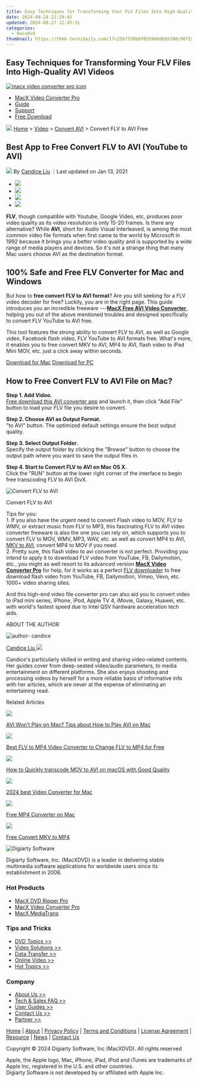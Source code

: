 ```yaml
---
title: Easy Techniques for Transforming Your FLV Files Into High-Quality AVI Videos
date: 2024-08-24 21:29:45
updated: 2024-08-27 12:45:31
categories:
  - macxdvd
thumbnail: https://thmb.techidaily.com/17c25677d8b6f855960d685398c90f557dfcb8867eadfe8568f79af44cbea910.jpg
---
```


## Easy Techniques for Transforming Your FLV Files Into High-Quality AVI Videos

[![macx video converter pro icon](https://www.macxdvd.com/mac-dvd-video-converter-how-to/../image-style/new-seo/icon11.png)](https://tools.techidaily.com/macxdvd/products/)

* [MacX Video Converter Pro](https://tools.techidaily.com/macxdvd/products/)
* [Guide](https://tools.techidaily.com/macxdvd/products/)
* [Support](https://tools.techidaily.com/macxdvd/products/)
* [Free Download](https://tools.techidaily.com/macxdvd/products/)



![](https://www.macxdvd.com/mac-dvd-video-converter-how-to/../image-style/new-seo/icon7.png) [Home](https://tools.techidaily.com/macxdvd/products/) \> [Video](https://tools.techidaily.com/macxdvd/products/) \> [Convert AVI](https://tools.techidaily.com/macxdvd/products/) \> Convert FLV to AVI Free 

## Best App to Free Convert FLV to AVI (YouTube to AVI)



![](https://www.macxdvd.com/mac-dvd-video-converter-how-to/../image-style/new-seo/icon6.png) By [Candice Liu](https://tools.techidaily.com/macxdvd/products/) ｜Last updated on Jan 13, 2021

* [![](https://www.macxdvd.com/mac-dvd-video-converter-how-to/../image-style/new-seo/share-fa.jpg)](https://www.facebook.com/sharer/sharer.php?u=https://www.macxdvd.com/mac-dvd-video-converter-how-to/convert-flv-to-avi-free.htm)
* [![](https://www.macxdvd.com/mac-dvd-video-converter-how-to/../image-style/new-seo/share-tw.jpg)](https://twitter.com/intent/tweet?url=https://www.macxdvd.com/mac-dvd-video-converter-how-to/convert-flv-to-avi-free.htm&text=)
* [![](https://www.macxdvd.com/mac-dvd-video-converter-how-to/../image-style/new-seo/share-go.jpg)](https://pinterest.com/pin/create/button/?url=https://www.macxdvd.com/mac-dvd-video-converter-how-to/convert-flv-to-avi-free.htm&media=&description=)
* [![](https://www.macxdvd.com/mac-dvd-video-converter-how-to/../image-style/new-seo/share-in.jpg)](https://www.linkedin.com/shareArticle?mini=true&url=https://www.macxdvd.com/mac-dvd-video-converter-how-to/convert-flv-to-avi-free.htm&title=&summary=&source=)

**FLV**, though compatible with Youtube, Google Video, etc, produces poor video quality as its video resolution is only 15-20 frames. Is there any alternative? While **AVI**, short for Audio Visual Interleaved, is among the most common video file formats when first came to the world by Microsoft in 1992 because it brings you a better video quality and is supported by a wide range of media players and devices. So it's not a strange thing that many Mac users choose AVI as the destination format.

## 100% Safe and Free FLV Converter for Mac and Windows

But how to **free convert FLV to AVI format**? Are you still seeking for a FLV video decoder for free? Luckily, you are in the right page. This guide introduces you an incredible freeware ---[**MacX Free AVI Video Converter**](https://tools.techidaily.com/macxdvd/products/), helping you out of the above mentioned troubles and designed specifically to convert FLV YouTube to AVI free.

This tool features the strong ability to convert FLV to AVI, as well as Google video, Facebook flash video, FLV YouTube to AVI formats free. What's more, it enables you to free convert MKV to AVI, MP4 to AVI, flash video to iPad Mini MOV, etc. just a click away within seconds. 

[Download for Mac](https://tools.techidaily.com/macxdvd/products/) [Download for PC](https://tools.techidaily.com/macxdvd/products/) 

## How to Free Convert FLV to AVI File on Mac?

**Step 1\. Add Video.**  
[Free download this AVI converter app](https://tools.techidaily.com/macxdvd/products/) and launch it, then click "Add File" button to load your FLV file you desire to convert.

**Step 2\. Choose AVI as Output Format.**  
"to AVI" button. The optimized default settings ensure the best output quality.

**Step 3\. Select Output Folder.**  
Specify the output folder by clicking the "Browse" button to choose the output path where you want to save the output files in.

**Step 4\. Start to Convert FLV to AVI on Mac OS X.**  
 Click the "RUN" button at the lower right corner of the interface to begin free transcoding FLV to AVI DivX.

![Convert FLV to AVI](https://www.macxdvd.com/mac-dvd-video-converter-how-to/article-image/mvcf-mp4.png) 

Convert FLV to AVI

Tips for you:  
 1\. If you also have the urgent need to convert Flash video to MOV, FLV to WMV, or extract music from FLV to MP3, this fascinating FLV to AVI video converter freeware is also the one you can rely on, which supports you to convert FLV to MOV, WMV, MP3, WAV, etc. as well as convert MP4 to AVI, [MKV to AVI](https://tools.techidaily.com/macxdvd/products/), convert MP4 to MOV if you need.  
 2\. Pretty sure, this flash video to avi converter is not perfect. Providing you intend to apply it to download FLV video from YouTube, FB, Dailymotion, etc., you might as well resort to its advanced version [**MacX Video Converter Pro**](https://tools.techidaily.com/macxdvd/products/) for help, for it works as a perfect [FLV downloader](https://tools.techidaily.com/macxdvd/products/) to free download flash video from YouTube, FB, Dailymotion, Vimeo, Vevo, etc. 1000+ video sharing sites. 

And this high-end video file converter pro can also aid you to convert video to iPad mini series, iPhone, iPod, Apple TV 4, iMovie, Galaxy, Huawei, etc. with world's fastest speed due to Intel QSV hardware acceleration tech aids. 

ABOUT THE AUTHOR

![author- candice](https://www.macxdvd.com/mac-dvd-video-converter-how-to/../image-style/new-seo/candice.png) 

[Candice Liu ![](https://www.macxdvd.com/mac-dvd-video-converter-how-to/../image-style/new-seo/share-in1.jpg)](https://www.linkedin.com/in/candice-liu-444483a3/) 

Candice's particularly skilled in writing and sharing video-related contents. Her guides cover from deep-seated video/audio parameters, to media entertainment on different platforms. She also enjoys shooting and processing videos by herself for a more reliable basis of informative info with her articles, which are never at the expense of eliminating an entertaining read.



Related Articles

![](https://www.macxdvd.com/mac-dvd-video-converter-how-to/../image-style/new-seo/pic7.jpg)

[AVI Won't Play on Mac? Tips about How to Play AVI on Mac](https://tools.techidaily.com/macxdvd/products/) 

![](https://www.macxdvd.com/mac-dvd-video-converter-how-to/../image-style/new-seo/pic6.jpg)

[Best FLV to MP4 Video Converter to Change FLV to MP4 for Free](https://tools.techidaily.com/macxdvd/products/) 

![](https://www.macxdvd.com/mac-dvd-video-converter-how-to/../image-style/new-seo/pic5.jpg)

[How to Quickly transcode MOV to AVI on macOS with Good Quality](https://tools.techidaily.com/macxdvd/products/) 

![](https://www.macxdvd.com/mac-dvd-video-converter-how-to/../image-style/new-seo/pic4.jpg)

[2024 best Video Converter for Mac](https://tools.techidaily.com/macxdvd/products/) 

![](https://www.macxdvd.com/mac-dvd-video-converter-how-to/../image-style/new-seo/pic3.jpg)

[Free MP4 Converter on Mac](https://tools.techidaily.com/macxdvd/products/) 

![](https://www.macxdvd.com/mac-dvd-video-converter-how-to/../image-style/new-seo/pic2.jpg)

[Free Convert MKV to MP4](https://tools.techidaily.com/macxdvd/products/) 



![Digiarty Software](https://www.macxdvd.com/mac-dvd-video-converter-how-to/../icon/logo.png) 

Digiarty Software, Inc. (MacXDVD) is a leader in delivering stable multimedia software applications for worldwide users since its establishment in 2006.

### Hot Products

* [MacX DVD Ripper Pro](https://tools.techidaily.com/macxdvd/products/)
* [MacX Video Converter Pro](https://tools.techidaily.com/macxdvd/products/)
* [MacX MediaTrans](https://tools.techidaily.com/macxdvd/products/)

### Tips and Tricks

* [DVD Topics >>](https://tools.techidaily.com/macxdvd/products/)
* [Video Solutions >>](https://tools.techidaily.com/macxdvd/products/)
* [Data Transfer >>](https://tools.techidaily.com/macxdvd/products/)
* [Online Video >>](https://tools.techidaily.com/macxdvd/products/)
* [Hot Topics >>](https://tools.techidaily.com/macxdvd/products/)

### Company

* [About Us >>](https://tools.techidaily.com/macxdvd/products/)
* [Tech & Sales FAQ >>](https://tools.techidaily.com/macxdvd/products/)
* [User Guides >>](https://tools.techidaily.com/macxdvd/products/)
* [Contact Us >>](https://tools.techidaily.com/macxdvd/products/)
* [Partner >>](https://tools.techidaily.com/macxdvd/products/)



[Home](https://tools.techidaily.com/macxdvd/products/) | [About](https://tools.techidaily.com/macxdvd/products/) | [Privacy Policy](https://tools.techidaily.com/macxdvd/products/) | [Terms and Conditions](https://tools.techidaily.com/macxdvd/products/) | [License Agreement](https://tools.techidaily.com/macxdvd/products/) | [Resource](https://tools.techidaily.com/macxdvd/products/) | [News](https://tools.techidaily.com/macxdvd/products/) | [Contact Us](https://tools.techidaily.com/macxdvd/products/)

Copyright © 2024 Digiarty Software, Inc (MacXDVD). All rights reserved

Apple, the Apple logo, Mac, iPhone, iPad, iPod and iTunes are trademarks of Apple Inc, registered in the U.S. and other countries.  
Digiarty Software is not developed by or affiliated with Apple Inc.

<ins class="adsbygoogle"
     style="display:block"
     data-ad-format="autorelaxed"
     data-ad-client="ca-pub-7571918770474297"
     data-ad-slot="1223367746"></ins>



<ins class="adsbygoogle"
     style="display:block"
     data-ad-client="ca-pub-7571918770474297"
     data-ad-slot="8358498916"
     data-ad-format="auto"
     data-full-width-responsive="true"></ins>
